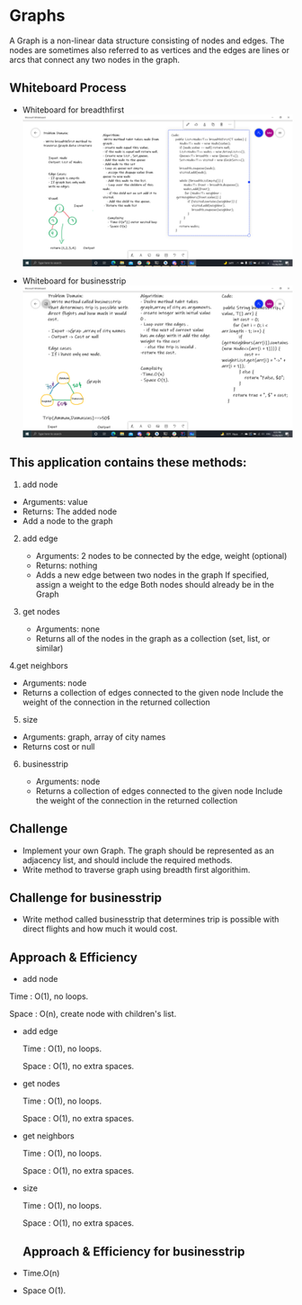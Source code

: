 # Graphs
A Graph is a non-linear data structure consisting of nodes and edges. The nodes are sometimes also referred to as vertices and the edges are lines or arcs that connect any two nodes in the graph.

## Whiteboard Process

- Whiteboard for breadthfirst
![](graph.png)

- Whiteboard for businesstrip
![](businesstrip.png)

## This application contains these methods:

1. add node
  - Arguments: value
  - Returns: The added node
  - Add a node to the graph

2. add edge

   - Arguments: 2 nodes to be connected by the edge, weight (optional)
   - Returns: nothing
   - Adds a new edge between two nodes in the graph
     If specified, assign a weight to the edge
     Both nodes should already be in the Graph

3. get nodes

   - Arguments: none
   - Returns all of the nodes in the graph as a collection (set, list, or similar)

4.get neighbors

   - Arguments: node
   - Returns a collection of edges connected to the given node
    Include the weight of the connection in the returned collection

5. size

  - Arguments: graph, array of city names
  - Returns cost or null

6. businesstrip

   - Arguments: node
   - Returns a collection of edges connected to the given node
    Include the weight of the connection in the returned collection

## Challenge

- Implement your own Graph. The graph should be represented as an adjacency list, and should include the required methods.
- Write method to traverse graph using breadth first algorithim.

## Challenge for businesstrip

-  Write method called businesstrip that determines trip is possible with direct flights and how much it would cost.


## Approach & Efficiency

- add node

 Time : O(1), no loops.

 Space : O(n), create node with children's list.

- add edge

   Time : O(1), no loops.

   Space : O(1), no extra spaces.

- get nodes

   Time : O(1), no loops.

   Space : O(1), no extra spaces.

- get neighbors

   Time : O(1), no loops.

   Space : O(1), no extra spaces.

- size

   Time : O(1), no loops.

   Space : O(1), no extra spaces.

   ## Approach & Efficiency for businesstrip

- Time.O(n)
- Space O(1).

